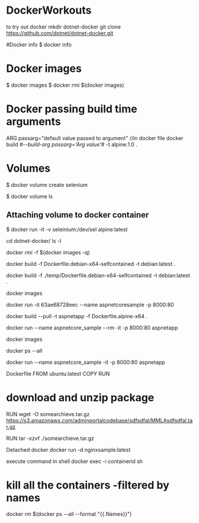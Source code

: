 # DockerWorkouts #
to try out docker
mkdir dotnet-docker
git clone https://github.com/dotnet/dotnet-docker.git

#Docker info
$ docker info

# Docker images #
$ docker images
$ docker rmi $(docker images)

# Docker passing build time arguments
ARG passarg="default value passed to argument" //in docker file
docker build #*--build-arg passarg='Arg value'*# -t alpine:1.0 .


# Volumes #

$ docker volume create selenium

$ docker volume ls

## Attaching volume to docker container ##
$ docker run -it -v seleinium:/dev/sel alpine:latest


cd dotnet-docker/
ls -l

docker rmi -f $(docker images -q)

docker build -f Dockerfile.debian-x64-selfcontained -t debian:latest .

docker build -f ./temp/Dockerfile.debian-x64-selfcontained -t debian:latest .

docker images

docker run -it 63ae68728eec --name aspnetcoresample -p 8000:80

docker build --pull -t aspnetapp -f Dockerfile.alpine-x64 .

docker run --name aspnetcore_sample --rm -it -p 8000:80 aspnetapp

docker images

docker ps --all

docker run --name aspnetcore_sample -it -p 8000:80 aspnetapp


Dockerfile
FROM ubuntu:latest
COPY
RUN

# download and unzip package
RUN wget -O somearchieve.tar.gz https://s3.amazonaws.com/adminportalcodebase/sdfsdfal/MMLAsdfsdfal.tar.gz

RUN tar -xzvf ./somearchieve.tar.gz

Detached docker 
docker run -d nginxsample:latest



execute command in shell
docker exec -i containerid sh

# kill all the containers -filtered by names #
docker rm $(docker ps --all --format "{{.Names}}")
